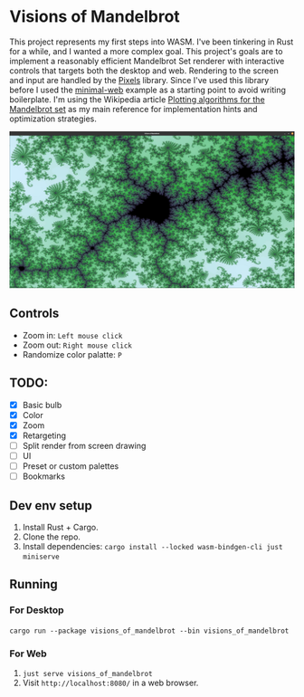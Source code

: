 # Visions of Mandelbrot

This project represents my first steps into WASM. I've been tinkering in Rust for a while, and I wanted a more complex
goal. This project's goals are to implement a reasonably efficient Mandelbrot Set renderer with interactive controls
that targets both the desktop and web. Rendering to the screen and input are handled by
the [Pixels](https://github.com/parasyte/pixels) library. Since I've used this library before I used
the [minimal-web](https://github.com/parasyte/pixels/tree/main/examples/minimal-web) example as a starting point to
avoid writing boilerplate. I'm using the Wikipedia
article [Plotting algorithms for the Mandelbrot set](https://en.wikipedia.org/wiki/Plotting_algorithms_for_the_Mandelbrot_set)
as my main reference for implementation hints and optimization strategies.

![](images/visions_of_mandelbrot.jpg)

## Controls

- Zoom in: `Left mouse click`
- Zoom out: `Right mouse click`
- Randomize color palatte: `P`

## TODO:
- [X] Basic bulb
- [X] Color
- [X] Zoom
- [X] Retargeting
- [ ] Split render from screen drawing
- [ ] UI
- [ ] Preset or custom palettes
- [ ] Bookmarks

## Dev env setup

1. Install Rust + Cargo.
2. Clone the repo.
3. Install dependencies: `cargo install --locked wasm-bindgen-cli just miniserve`

## Running

### For Desktop

`cargo run --package visions_of_mandelbrot --bin visions_of_mandelbrot`

### For Web

1. `just serve visions_of_mandelbrot`
2. Visit `http://localhost:8080/` in a web browser.

